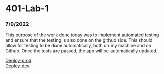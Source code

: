 # 401-Lab-1

### 7/9/2022

This purpose of the work done today was to implement automated testing and ensure that the testing is also done on the github side. This should allow for testing to be done automatically, both on my machine and on Github. Once the tests are passed, the app will be automatically updated. 

[Deploy-prod](https://hard-times-server-deploy-prod.herokuapp.com/)<br>
[Deploy-dev](https://hard-times-server-deploy-dev.herokuapp.com/)<br>
